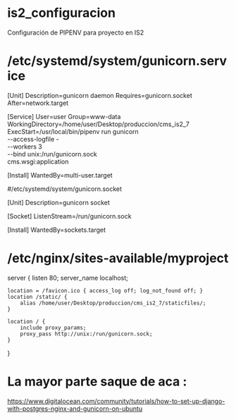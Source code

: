 # is2_configuracion
Configuración de PIPENV para proyecto en IS2

# /etc/systemd/system/gunicorn.service

[Unit]
Description=gunicorn daemon
Requires=gunicorn.socket
After=network.target

[Service]
User=user
Group=www-data
WorkingDirectory=/home/user/Desktop/produccion/cms_is2_7
ExecStart=/usr/local/bin/pipenv run gunicorn \
          --access-logfile - \
          --workers 3 \
          --bind unix:/run/gunicorn.sock \
          cms.wsgi:application

[Install]
WantedBy=multi-user.target


#/etc/systemd/system/gunicorn.socket

[Unit]
Description=gunicorn socket

[Socket]
ListenStream=/run/gunicorn.sock

[Install]
WantedBy=sockets.target

# /etc/nginx/sites-available/myproject

server {
    listen 80;
    server_name localhost;

    location = /favicon.ico { access_log off; log_not_found off; }
    location /static/ {
        alias /home/user/Desktop/produccion/cms_is2_7/staticfiles/;
    }

    location / {
        include proxy_params;
        proxy_pass http://unix:/run/gunicorn.sock;
    }
}


# La mayor parte saque de aca : 
https://www.digitalocean.com/community/tutorials/how-to-set-up-django-with-postgres-nginx-and-gunicorn-on-ubuntu

